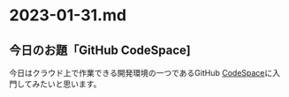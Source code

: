 # 2023-01-31.md

## 今日のお題「GitHub CodeSpace]

今日はクラウド上で作業できる開発環境の一つであるGitHub [CodeSpace](https://docs.github.com/ja/codespaces/getting-started/quickstart)に入門してみたいと思います。
